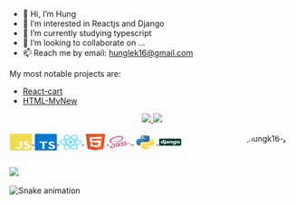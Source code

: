 - 👋 Hi, I’m Hung
- 👀 I’m interested in Reactjs and Django
- 🌱 I’m currently studying typescript
- 💞️ I’m looking to collaborate on ...
- 📫 Reach me by email: hunglek16@gmail.com

 My most notable projects are:
- [React-cart](https://wizardly-tereshkova-4d86d3.netlify.app/)
- [HTML-MyNew](https://brave-cori-a91ed9.netlify.app/)
<div align="center">
  <a href="https://github.com/hungk16">
  <img height="180em" src="https://github-readme-stats.vercel.app/api?username=hungk16&show_icons=true&theme=dracula&include_all_commits=true&count_private=true"/>
  <img height="180em" src="https://github-readme-stats.vercel.app/api/top-langs/?username=hungk16&layout=compact&langs_count=7&theme=dracula"/>
</div>

<div style="display: inline_block"><br>
  <img align="center" alt="hungk16-Js" height="30" width="40" src="https://raw.githubusercontent.com/devicons/devicon/master/icons/javascript/javascript-plain.svg">
  <img align="center" alt="hungk16-Ts" height="30" width="40" src="https://raw.githubusercontent.com/devicons/devicon/master/icons/typescript/typescript-plain.svg">
  <img align="center" alt="hungk16-React" height="30" width="40" src="https://raw.githubusercontent.com/devicons/devicon/master/icons/react/react-original.svg">
  <img align="center" alt="hungk16-HTML" height="30" width="40" src="https://raw.githubusercontent.com/devicons/devicon/master/icons/html5/html5-original.svg">
  <img align="center" alt="hungk16-SASS" height="30" width="40" src="https://raw.githubusercontent.com/devicons/devicon/master/icons/sass/sass-original.svg">
  <img align="center" alt="hungk16-Python" height="30" width="40" src="https://raw.githubusercontent.com/devicons/devicon/master/icons/python/python-original.svg">
  <img align="center" alt="hungk16-Django" height="30" width="40" src="https://raw.githubusercontent.com/devicons/devicon/master/icons/django/django-original.svg">
  <img align="right" alt="hungk16-pic" height="150" style="border-radius:50px;" src="https://i.pinimg.com/originals/99/d7/3e/99d73e4a6918d75164f1f978ca91b453.jpg?width=676&height=676">
</div>


  ##
  
  
  <div> 
  
  <a href = "mailto:hunglek16@gmail.com"><img src="https://img.shields.io/badge/-Gmail-%23333?style=for-the-badge&logo=gmail&logoColor=white" target="_blank"></a>


 ![Snake animation](https://github.com/hungk16/hungk16/blob/output/github-contribution-grid-snake.svg)
  </div> 
